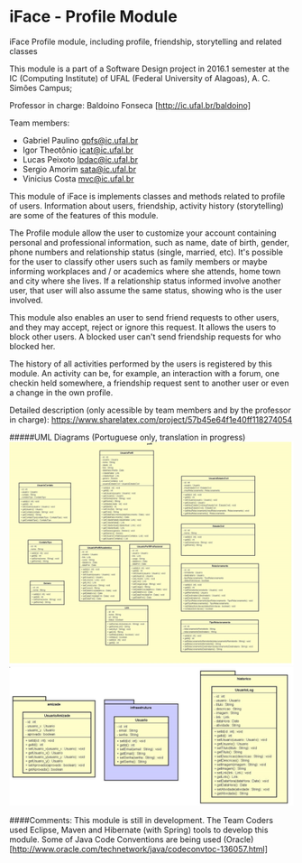 # iFace - Profile Module
iFace Profile module, including profile, friendship, storytelling and related classes

This module is a part of a Software Design project in 2016.1 semester at the IC (Computing Institute) of UFAL (Federal University of Alagoas), A. C. Simões Campus;

Professor in charge: Baldoino Fonseca [http://ic.ufal.br/baldoino]

Team members:

- Gabriel Paulino gpfs@ic.ufal.br
- Igor Theotônio icat@ic.ufal.br
- Lucas Peixoto lpdac@ic.ufal.br
- Sergio Amorim sata@ic.ufal.br
- Vinicius Costa mvc@ic.ufal.br

This module of iFace is implements classes and methods related to profile of users. Information about users, friendship, activity history (storytelling) are some of the features of this module.

The Profile module allow the user to customize your account containing personal and professional information, such as name, date of birth, gender, phone numbers and relationship status (single, married, etc). It's possible for the user to classify other users such as family members or maybe informing workplaces and / or academics where she attends, home town and city where she lives.  If a relationship status informed involve another user, that user will also assume the same status, showing who is the user involved.

This module also enables an user to send friend requests to other users, and they may accept, reject or ignore this request. It allows the users to block other users. A blocked user can't send friendship requests for who blocked her.

The history of all activities performed by the users is registered by this module. An activity can be, for example, an interaction with a forum, one checkin held somewhere, a friendship request sent to another user or even a change in the own profile.

Detailed description (only acessible by team members and by the professor in charge): https://www.sharelatex.com/project/57b45e64f1e40ff118274054

#####UML Diagrams (Portuguese only, translation in progress)
![UML Diagram #1](perfil.jpg)
![UML Diagram #2](amizade_historico.jpg)

####Comments:
This module is still in development. The Team Coders used Eclipse, Maven and Hibernate (with Spring) tools to develop this module. Some of Java Code Conventions are being used (Oracle) [http://www.oracle.com/technetwork/java/codeconvtoc-136057.html]